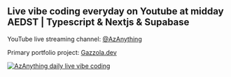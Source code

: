 ## Live vibe coding everyday on Youtube at midday AEDST | Typescript & Nextjs & Supabase
YouTube live streaming channel: [@AzAnything](https://www.youtube.com/@AzAnything)

Primary portfolio project: [Gazzola.dev](https://gazzola.dev)

[![AzAnything daily live vibe coding](https://github.com/user-attachments/assets/2aff023d-ac45-431a-be82-0b6af053c352)](https://www.youtube.com/@AzAnything)
